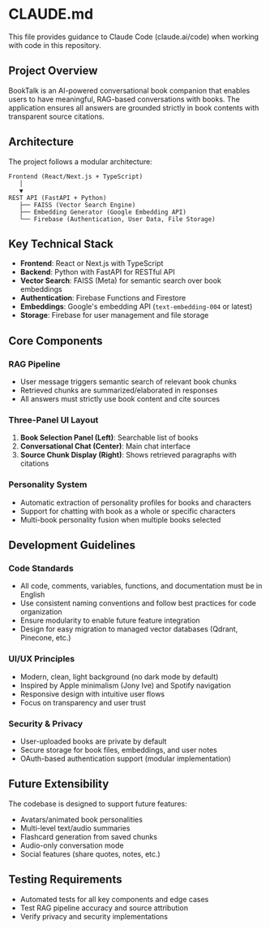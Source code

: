 # CLAUDE.md

This file provides guidance to Claude Code (claude.ai/code) when working with code in this repository.

## Project Overview

BookTalk is an AI-powered conversational book companion that enables users to have meaningful, RAG-based conversations with books. The application ensures all answers are grounded strictly in book contents with transparent source citations.

## Architecture

The project follows a modular architecture:

```
Frontend (React/Next.js + TypeScript)
   │
   ▼
REST API (FastAPI + Python)
   ├── FAISS (Vector Search Engine)
   ├── Embedding Generator (Google Embedding API)
   └── Firebase (Authentication, User Data, File Storage)
```

## Key Technical Stack

- **Frontend**: React or Next.js with TypeScript
- **Backend**: Python with FastAPI for RESTful API
- **Vector Search**: FAISS (Meta) for semantic search over book embeddings
- **Authentication**: Firebase Functions and Firestore
- **Embeddings**: Google's embedding API (`text-embedding-004` or latest)
- **Storage**: Firebase for user management and file storage

## Core Components

### RAG Pipeline
- User message triggers semantic search of relevant book chunks
- Retrieved chunks are summarized/elaborated in responses
- All answers must strictly use book content and cite sources

### Three-Panel UI Layout
1. **Book Selection Panel (Left)**: Searchable list of books
2. **Conversational Chat (Center)**: Main chat interface
3. **Source Chunk Display (Right)**: Shows retrieved paragraphs with citations

### Personality System
- Automatic extraction of personality profiles for books and characters
- Support for chatting with book as a whole or specific characters
- Multi-book personality fusion when multiple books selected

## Development Guidelines

### Code Standards
- All code, comments, variables, functions, and documentation must be in English
- Use consistent naming conventions and follow best practices for code organization
- Ensure modularity to enable future feature integration
- Design for easy migration to managed vector databases (Qdrant, Pinecone, etc.)

### UI/UX Principles
- Modern, clean, light background (no dark mode by default)
- Inspired by Apple minimalism (Jony Ive) and Spotify navigation
- Responsive design with intuitive user flows
- Focus on transparency and user trust

### Security & Privacy
- User-uploaded books are private by default
- Secure storage for book files, embeddings, and user notes
- OAuth-based authentication support (modular implementation)

## Future Extensibility

The codebase is designed to support future features:
- Avatars/animated book personalities
- Multi-level text/audio summaries
- Flashcard generation from saved chunks
- Audio-only conversation mode
- Social features (share quotes, notes, etc.)

## Testing Requirements

- Automated tests for all key components and edge cases
- Test RAG pipeline accuracy and source attribution
- Verify privacy and security implementations